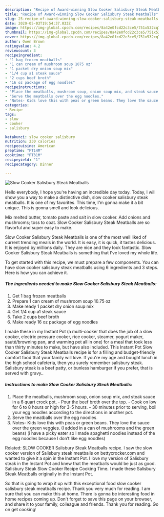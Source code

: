 ```yaml
---
description: "Recipe of Award-winning Slow Cooker Salisbury Steak Meatballs"
title: "Recipe of Award-winning Slow Cooker Salisbury Steak Meatballs"
slug: 25-recipe-of-award-winning-slow-cooker-salisbury-steak-meatballs
date: 2020-05-03T19:54:37.033Z
image: https://img-global.cpcdn.com/recipes/8a42e0fcd22c3ce5/751x532cq70/slow-cooker-salisbury-steak-meatballs-recipe-main-photo.jpg
thumbnail: https://img-global.cpcdn.com/recipes/8a42e0fcd22c3ce5/751x532cq70/slow-cooker-salisbury-steak-meatballs-recipe-main-photo.jpg
cover: https://img-global.cpcdn.com/recipes/8a42e0fcd22c3ce5/751x532cq70/slow-cooker-salisbury-steak-meatballs-recipe-main-photo.jpg
author: Owen Brown
ratingvalue: 4.2
reviewcount: 3
recipeingredient:
- "1 bag frozen meatballs"
- "1 can cream of mushroom soup 1075 oz"
- "1 packet dry onion soup mix"
- "1/4 cup a1 steak sauce"
- "2 cups beef broth"
- "16 oz package of egg noodles"
recipeinstructions:
- "Place the meatballs, mushroom soup, onion soup mix, and steak sauce in a 6 quart crock pot. Pour the beef broth over the top. Cook on low for 6 to 8 hours or high for 3-5 hours. 30 minutes prior to serving, boil your egg noodles according to the directions in another pot."
- "Serve the meatballs over the egg noodles."
- "Notes- Kids love this with peas or green beans. They love the sauce over the green veggies. (I added in a can of mushrooms and the green beans) (i have a picky eater so I made spaghetti noodles instead of the egg noodles because I don’t like egg noodles)"
categories:
- Recipe
tags:
- slow
- cooker
- salisbury

katakunci: slow cooker salisbury 
nutrition: 230 calories
recipecuisine: American
preptime: "PT14M"
cooktime: "PT31M"
recipeyield: "1"
recipecategory: Dinner

---
```



![Slow Cooker Salisbury Steak Meatballs](https://img-global.cpcdn.com/recipes/8a42e0fcd22c3ce5/751x532cq70/slow-cooker-salisbury-steak-meatballs-recipe-main-photo.jpg)

Hello everybody, I hope you're having an incredible day today. Today, I will show you a way to make a distinctive dish, slow cooker salisbury steak meatballs. It is one of my favorites. This time, I'm gonna make it a bit unique. This is gonna smell and look delicious.

Mix melted butter, tomato paste and salt in slow cooker. Add onions and mushrooms; toss to coat. Slow Cooker Salisbury Steak Meatballs are so flavorful and super easy to make.

Slow Cooker Salisbury Steak Meatballs is one of the most well liked of current trending meals in the world. It is easy, it is quick, it tastes delicious. It is enjoyed by millions daily. They are nice and they look fantastic. Slow Cooker Salisbury Steak Meatballs is something that I've loved my whole life.


To get started with this recipe, we must prepare a few components. You can have slow cooker salisbury steak meatballs using 6 ingredients and 3 steps. Here is how you can achieve it.

<!--inarticleads1-->

##### The ingredients needed to make Slow Cooker Salisbury Steak Meatballs:

1. Get 1 bag frozen meatballs
1. Prepare 1 can cream of mushroom soup 10.75 oz
1. Make ready 1 packet dry onion soup mix
1. Get 1/4 cup a1 steak sauce
1. Take 2 cups beef broth
1. Make ready 16 oz package of egg noodles


I made these in my Instant Pot (a multi-cooker that does the job of a slow cooker, electric pressure cooker, rice cooker, steamer, yogurt maker, sauté/browning pan, and warming pot all in one) for a meal that took less than thirty minutes to make, but have also included. This Instant Pot Slow Cooker Salisbury Steak Meatballs recipe is for a filling and budget-friendly comfort food that your family will love. If you&#39;re my age and bought lunch in the high school cafeteria, then you surely remember salisbury steak. Salisbury steak is a beef patty, or bunless hamburger if you prefer, that is served with gravy.. 

<!--inarticleads2-->

##### Instructions to make Slow Cooker Salisbury Steak Meatballs:

1. Place the meatballs, mushroom soup, onion soup mix, and steak sauce in a 6 quart crock pot. - Pour the beef broth over the top. - Cook on low for 6 to 8 hours or high for 3-5 hours. - 30 minutes prior to serving, boil your egg noodles according to the directions in another pot.
1. Serve the meatballs over the egg noodles.
1. Notes- Kids love this with peas or green beans. They love the sauce over the green veggies. (I added in a can of mushrooms and the green beans) (i have a picky eater so I made spaghetti noodles instead of the egg noodles because I don’t like egg noodles)


Related: SLOW COOKER Salisbury Steak Meatballs recipe. I saw the slow cooker version of Salisbury steak meatballs on bettycrocker.com and wanted to give it a spin in the Instant Pot. I love my version of Salisbury steak in the Instant Pot and knew that the meatballs would be just as good. Salisbury Steak Slow Cooker Recipe Cooking Time. I made these Salisbury Steak Meatballs originally in the Instant Pot. 

So that is going to wrap it up with this exceptional food slow cooker salisbury steak meatballs recipe. Thank you very much for reading. I am sure that you can make this at home. There is gonna be interesting food in home recipes coming up. Don't forget to save this page on your browser, and share it to your family, colleague and friends. Thank you for reading. Go on get cooking!

